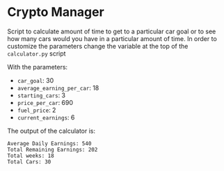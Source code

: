 # Crypto Manager

Script to calculate amount of time to get to a particular car goal or to see how many cars would you have in a particular amount of time. In order to customize the parameters change the variable at the top of the `calculator.py` script

With the parameters:
- `car_goal`: 30
- `average_earning_per_car`: 18
- `starting_cars`: 3
- `price_per_car`: 690
- `fuel_price`: 2
- `current_earnings`: 6

The output of the calculator is:

```
Average Daily Earnings: 540
Total Remaining Earnings: 202
Total weeks: 18
Total Cars: 30
```
